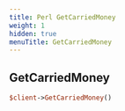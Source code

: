 ```yaml
---
title: Perl GetCarriedMoney
weight: 1
hidden: true
menuTitle: GetCarriedMoney
---
```

## GetCarriedMoney
```perl
$client->GetCarriedMoney()
```